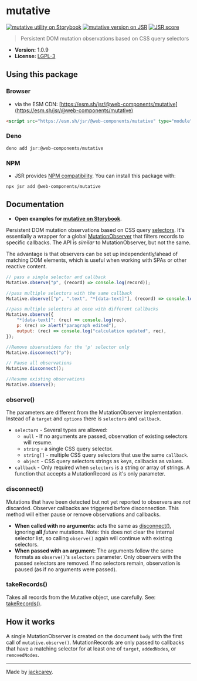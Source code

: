 # mutative

[![mutative utility on Storybook](https://cdn.jsdelivr.net/gh/storybookjs/brand@main/badge/badge-storybook.svg)](https://jackcarey.co.uk/web-components/docs/?path=/docs/utilities-mutative) [![mutative version on JSR](https://jsr.io/badges/@web-components/mutative)](https://jsr.io/@web-components/mutative/versions) [![JSR score](https://jsr.io/badges/@web-components/mutative/score)](https://jsr.io/@web-components/mutative/score)

> Persistent DOM mutation observations based on CSS query selectors

-   **Version:** 1.0.9
-   **License:** [LGPL-3](./LICENSE.md)

## Using this package

### Browser

-   via the ESM CDN: [https://esm.sh/jsr/@web-components/mutative](https://esm.sh/jsr/@web-components/mutative)

```html
<script src="https://esm.sh/jsr/@web-components/mutative" type="module"></script>
```

### Deno

```
deno add jsr:@web-components/mutative
```

### NPM

-   JSR provides [NPM compatibility](https://jsr.io/docs/npm-compatibility). You can install this package with:

```
npx jsr add @web-components/mutative
```

## Documentation

-   **Open examples for [mutative on Storybook](https://jackcarey.co.uk/web-components/docs/?path=/docs/utilities-mutative)**.

Persistent DOM mutation observations based on CSS query [selectors](https://developer.mozilla.org/en-US/docs/Web/CSS/CSS_Selectors). It's essentially a wrapper for a global [MutationObserver](https://developer.mozilla.org/en-US/docs/Web/API/MutationObserver) that filters records to specific callbacks. The API is _similar_ to MutationObserver, but not the same.

The advantage is that observers can be set up independently/ahead of matching DOM elements, which is useful when working with SPAs or other reactive content.

```javascript
// pass a single selector and callback
Mutative.observe("p", (record) => console.log(record));

//pass multiple selectors with the same callback
Mutative.observe(["p", ".text", "*[data-text]"], (record) => console.log("text mutated", record));

//pass multiple selectors at once with different callbacks
Mutative.observe({
    "*[data-text]": (rec) => console.log(rec),
    p: (rec) => alert("paragraph edited"),
    output: (rec) => console.log("calculation updated", rec),
});

//Remove observations for the 'p' selector only
Mutative.disconnect("p");

// Pause all observations
Mutative.disconnect();

//Resume existing observations
Mutative.observe();
```

### observe()

The parameters are different from the MutationObserver implementation. Instead of a `target` and `options` there is `selectors` and `callback`.

-   `selectors` - Several types are allowed:
    -   `null` - If no arguments are passed, observation of existing selectors will resume.
    -   `string` - a single CSS query selector.
    -   `string[]` - multiple CSS query selectors that use the same `callback`.
    -   `object` - CSS query selectors strings as keys, callbacks as values.
-   `callback` - Only required when `selectors` is a string or array of strings. A function that accepts a MutationRecord as it's only parameter.

### disconnect()

Mutations that have been detected but not yet reported to observers are _not_ discarded. Observer callbacks are triggered before disconnection. This method will either pause or remove observations and callbacks.

-   **When called with no arguments:** acts the same as [disconnect()](https://developer.mozilla.org/en-US/docs/Web/API/MutationObserver/disconnect), ignoring **all** _future_ mutations. Note: this does not clear the internal selector list, so calling `observe()` again will continue with existing selectors.
-   **When passed with an argument:** The arguments follow the same formats as `observe()`'s `selectors` parameter. Only observers with the passed selectors are removed. If no selectors remain, observation is paused (as if no arguments were passed).

### takeRecords()

Takes all records from the Mutative object, use carefully. See: [takeRecords()](https://developer.mozilla.org/en-US/docs/Web/API/MutationObserver/takeRecords).

## How it works

A single MutationObserver is created on the document `body` with the first call of `mutative.observe()`. MutationRecords are only passed to callbacks that have a matching selector for at least one of `target`, `addedNodes`, or `removedNodes`.


---

Made by [jackcarey](https://jackcarey.co.uk).
